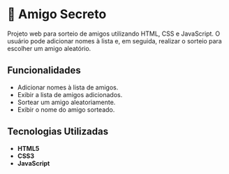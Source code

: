 # 🎁 Amigo Secreto

Projeto web para sorteio de amigos utilizando HTML, CSS e JavaScript. O usuário pode adicionar nomes à lista e, em seguida, realizar o sorteio para escolher um amigo aleatório.

## Funcionalidades

- Adicionar nomes à lista de amigos.
- Exibir a lista de amigos adicionados.
- Sortear um amigo aleatoriamente.
- Exibir o nome do amigo sorteado.

## Tecnologias Utilizadas

- **HTML5**
- **CSS3**
- **JavaScript**
